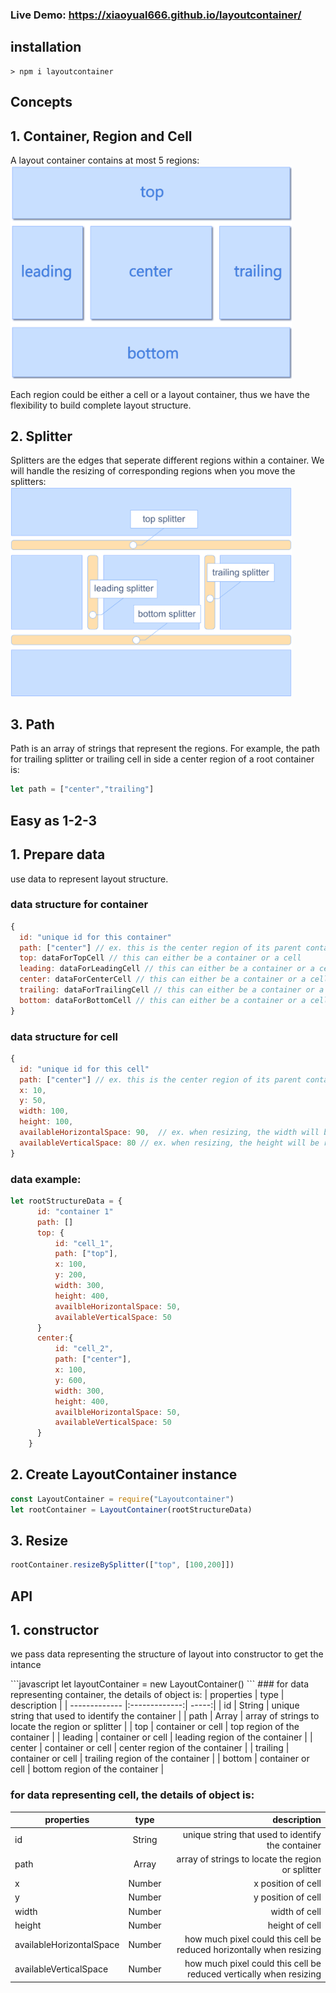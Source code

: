 ### Live Demo: https://xiaoyual666.github.io/layoutcontainer/

installation
------------
```shell
> npm i layoutcontainer
```

Concepts
------------
## 1. Container, Region and Cell
A layout container contains at most 5 regions:<br>
<img width="450" src="https://github.com/xiaoyual666/layoutcontainer/blob/master/imgs/regions.png" alt="regions">

Each region could be either a cell or a layout container, thus we have the flexibility to build complete layout structure.
## 2. Splitter
Splitters are the edges that seperate different regions within a container. We will handle the resizing of corresponding regions when you move the splitters:<br>
<img width="450" src="https://github.com/xiaoyual666/layoutcontainer/blob/master/imgs/splitters.png" alt="splitters">
## 3. Path
Path is an array of strings that represent the regions.
For example, the path for trailing splitter or trailing cell in side a center region of a root container is:
```javascript
let path = ["center","trailing"]
```
Easy as 1-2-3
--------------

## 1. Prepare data
use data to represent layout structure.
### data structure for container
```javascript
{
  id: "unique id for this container"
  path: ["center"] // ex. this is the center region of its parent container
  top: dataForTopCell // this can either be a container or a cell
  leading: dataForLeadingCell // this can either be a container or a cell
  center: dataForCenterCell // this can either be a container or a cell
  trailing: dataForTrailingCell // this can either be a container or a cell
  bottom: dataForBottomCell // this can either be a container or a cell
}
```
### data structure for cell
```javascript
{
  id: "unique id for this cell"
  path: ["center"] // ex. this is the center region of its parent container
  x: 10,
  y: 50,
  width: 100,
  height: 100,
  availableHorizontalSpace: 90,  // ex. when resizing, the width will be reduced no more than 90px
  availableVerticalSpace: 80 // ex. when resizing, the height will be reduced no more than 80
}
```
### data example:
```javascript
let rootStructureData = {
      id: "container 1"
      path: [] 
      top: {
          id: "cell_1",
          path: ["top"],
          x: 100,
          y: 200,
          width: 300,
          height: 400,
          availbleHorizontalSpace: 50,
          availableVerticalSpace: 50
      }
      center:{
          id: "cell_2",
          path: ["center"],
          x: 100,
          y: 600,
          width: 300,
          height: 400,
          availbleHorizontalSpace: 50,
          availableVerticalSpace: 50
      }
    }
```
## 2. Create LayoutContainer instance
```javascript
const LayoutContainer = require("Layoutcontainer")
let rootContainer = LayoutContainer(rootStructureData)
```
## 3. Resize
```javascript
rootContainer.resizeBySplitter(["top", [100,200]])
```
API
----
## 1. constructor
<p>we pass data representing the structure of layout into constructor to get the intance</p>
```javascript
let layoutContainer = new LayoutContainer()
```
### for data representing container, the details of object is:
| properties        | type           | description  |
| ------------- |:-------------:| -----:|
| id     | String | unique string that used to identify the container |
| path      | Array<String>      |   array of strings to locate the region or splitter |
| top | container or cell      |  top region of the container |
| leading | container or cell      |  leading region of the container |
| center | container or cell      |  center region of the container |
| trailing | container or cell      |  trailing region of the container |
| bottom | container or cell      |  bottom region of the container |
  
### for data representing cell, the details of object is:
| properties        | type           | description  |
| ------------- |:-------------:| -----:|
| id     | String | unique string that used to identify the container |
| path      | Array<String>      |   array of strings to locate the region or splitter |
| x | Number      | x position of cell |
| y | Number     |  y position of cell |
| width |Number     | width of cell |
| height | Number   |  height of cell |
| availableHorizontalSpace | Number      |  how much pixel could this cell be reduced horizontally when resizing |
| availableVerticalSpace | Number      |  how much pixel could this cell be reduced vertically when resizing |
